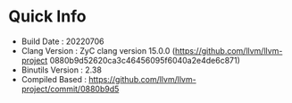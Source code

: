 # Quick Info
* Build Date : 20220706
* Clang Version : ZyC clang version 15.0.0 (https://github.com/llvm/llvm-project 0880b9d52620ca3c46456095f6040a2e4de6c871)
* Binutils Version : 2.38
* Compiled Based : https://github.com/llvm/llvm-project/commit/0880b9d5

